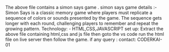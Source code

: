The above file contains a simon says game .
simon says game details :-Simon Says is a classic memory game where players must replicate a sequence of colors or sounds presented by the game. The sequence gets longer with each round, challenging players to remember and repeat the growing pattern.
Technology: - HTML,CSS,JAVASCRIPT
set up: Extract the above file containing html,css and js file then goto the vs code run the html file on live server then follow the game.
if any query : contact: CODERKAI-01
